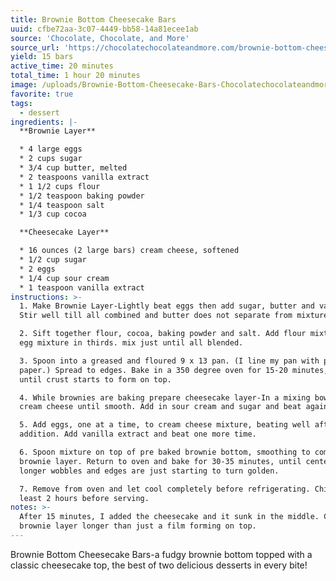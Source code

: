 ```yaml
---
title: Brownie Bottom Cheesecake Bars
uuid: cfbe72aa-3c07-4449-bb58-14a81ecee1ab
source: 'Chocolate, Chocolate, and More'
source_url: 'https://chocolatechocolateandmore.com/brownie-bottom-cheesecake-bars/'
yield: 15 bars
active_time: 20 minutes
total_time: 1 hour 20 minutes
image: /uploads/Brownie-Bottom-Cheesecake-Bars-Chocolatechocolateandmore-58a.jpg
favorite: true
tags:
  - dessert
ingredients: |-
  **Brownie Layer**

  * 4 large eggs
  * 2 cups sugar
  * 3/4 cup butter, melted
  * 2 teaspoons vanilla extract
  * 1 1/2 cups flour
  * 1/2 teaspoon baking powder
  * 1/4 teaspoon salt
  * 1/3 cup cocoa

  **Cheesecake Layer**

  * 16 ounces (2 large bars) cream cheese, softened
  * 1/2 cup sugar
  * 2 eggs
  * 1/4 cup sour cream
  * 1 teaspoon vanilla extract
instructions: >-
  1. Make Brownie Layer-Lightly beat eggs then add sugar, butter and vanilla.
  Stir well till all combined and butter does not separate from mixture.

  2. Sift together flour, cocoa, baking powder and salt. Add flour mixture to
  egg mixture in thirds. mix just until all blended.

  3. Spoon into a greased and floured 9 x 13 pan. (I line my pan with parchment
  paper.) Spread to edges. Bake in a 350 degree oven for 15-20 minutes, just
  until crust starts to form on top.

  4. While brownies are baking prepare cheesecake layer-In a mixing bowl, beat
  cream cheese until smooth. Add in sour cream and sugar and beat again.

  5. Add eggs, one at a time, to cream cheese mixture, beating well after each
  addition. Add vanilla extract and beat one more time.

  6. Spoon mixture on top of pre baked brownie bottom, smoothing to completely
  brownie layer. Return to oven and bake for 30-35 minutes, until center no
  longer wobbles and edges are just starting to turn golden.

  7. Remove from oven and let cool completely before refrigerating. Chill for at
  least 2 hours before serving.
notes: >-
  After 15 minutes, I added the cheesecake and it sunk in the middle. Cook the
  brownie layer longer than just a film forming on top.
---
```

Brownie Bottom Cheesecake Bars-a fudgy brownie bottom topped with a classic cheesecake top, the best of two delicious desserts in every bite!
